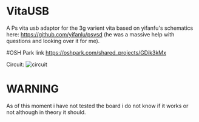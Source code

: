 # VitaUSB
A Ps vita usb adaptor for the 3g varient vita based on yifanfu's schematics here: https://github.com/yifanlu/psvsd (he was a massive help with questions and looking over it for me).

#OSH Park link
https://oshpark.com/shared_projects/GDik3kMx

Circuit:
![circuit](http://i.imgur.com/ug2KuRa.png)

# WARNING
As of this moment i have not tested the board i do not know if it works or not although in theory it should.
